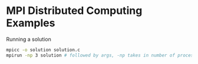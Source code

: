 # MPI Distributed Computing Examples

Running a solution

```bash
mpicc -o solution solution.c
mpirun -np 3 solution # followed by args, -np takes in number of processes
```
